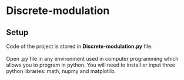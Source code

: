 # Discrete-modulation

## Setup
Code of the project is stored in **Discrete-modulation.py** file.<br /><br />
Open .py file in any environment used in computer programming which allows you to program in python.
You will need to install or input three python libraries: math, nupmy and matplotlib.
